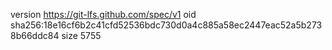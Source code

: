 version https://git-lfs.github.com/spec/v1
oid sha256:18e16cf6b2c41cfd52536bdc730d0a4c885a58ec2447eac52a5b2738b66ddc84
size 5755
